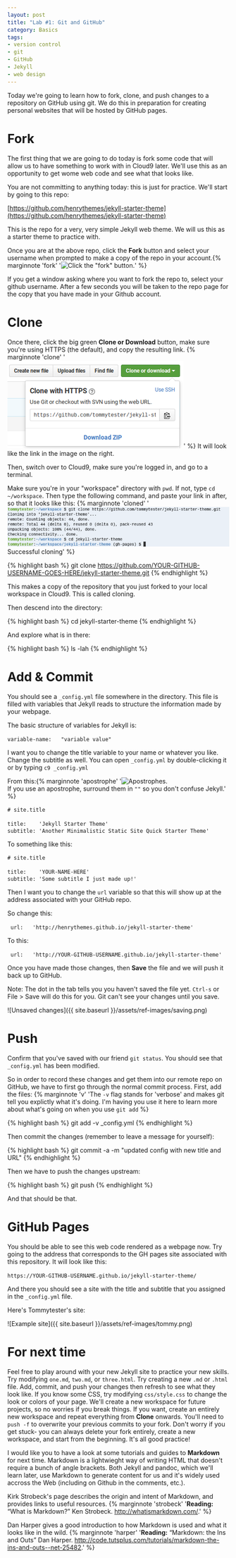 ```yaml
---
layout: post
title: "Lab #1: Git and GitHub"
category: Basics
tags: 
- version control
- git
- GitHub
- Jekyll
- web design
---
```


Today we're going to learn how to fork, clone, and push changes to a repository on GitHub using git. 
We do this in preparation for creating personal websites that will be hosted by GitHub pages. 
<excerpt/>

# Fork

The first thing that we are going to do today is fork some code that will allow us to have something to work with in Cloud9 later.
We'll use this as an opportunity to get wome web code and see what that looks like. 

You are not committing to anything today: this is just for practice. 
We'll start by going to this repo:

[https://github.com/henrythemes/jekyll-starter-theme](https://github.com/henrythemes/jekyll-starter-theme)

This is the repo for a very, very simple Jekyll web theme. 
We will us this as a starter theme to practice with. 

Once you are at the above repo, click the **Fork** button and select your username when prompted to make a copy of the repo in your account.{% marginnote 'fork' '![Click the "fork" button.](https://github.com/silshack/inls161fall2016/blob/gh-pages//assets/ref-images/fork.png?raw=true)' %} 

If you get a window asking where you want to fork the repo to, select your github username.  After a few seconds you will be taken to the repo page for the copy that you have made in your Github account. 

# Clone

Once there, click the big green **Clone or Download** button, make sure you're using HTTPS (the default), and copy the resulting link. {% marginnote 'clone' '![Click the "Clone" button.](https://github.com/silshack/inls161fall2016/blob/gh-pages//assets/ref-images/clone.png?raw=true)' %} 
It will look like the link in the image on the right. 

Then, switch over to Cloud9, make sure you're logged in, and go to a terminal. 

Make sure you're in your "workspace" directory with `pwd`.  If not, type `cd ~/workspace`. Then type the following command, and paste your link in after, so that it looks like this: {% marginnote 'cloned' '![Successful cloning.](https://github.com/silshack/inls161fall2016/blob/gh-pages//assets/ref-images/cloned.png?raw=true)<br>Successful cloning' %} 

{% highlight bash %}
git clone https://github.com/YOUR-GITHUB-USERNAME-GOES-HERE/jekyll-starter-theme.git
{% endhighlight %}

This makes a copy of the repository that you just forked to your local workspace in Cloud9. 
This is called cloning. 

Then descend into the directory:

{% highlight bash %}
cd jekyll-starter-theme
{% endhighlight %}

And explore what is in there:

{% highlight bash %}
ls -lah
{% endhighlight %}

# Add & Commit

You should see a `_config.yml` file somewhere in the directory. 
This file is filled with variables that Jekyll reads to structure the information made by your webpage. 

The basic structure of variables for Jekyll is:

```variable-name:   "variable value"```

I want you to change the title variable to your name or whatever you like.
Change the subtitle as well. You can open `_config.yml` by double-clicking it or by
typing `c9 _config.yml`

From this:{% marginnote 'apostrophe' '![Apostrophes.](https://github.com/silshack/inls161fall2016/blob/gh-pages//assets/ref-images/apostrophe.png?raw=true)<br>If you use an apostrophe, surround them in <code>""</code> so you don&apos;t confuse Jekyll.' %} 

```
# site.title

title:    'Jekyll Starter Theme'
subtitle: 'Another Minimalistic Static Site Quick Starter Theme'
```

To something like this:

```
# site.title

title:    'YOUR-NAME-HERE'
subtitle: 'Some subtitle I just made up!'
```


Then I want you to change the `url` variable so that this will show up at the address associated with your GitHub repo.

So change this: 

``` url:   'http://henrythemes.github.io/jekyll-starter-theme'```

To this:

``` url:   'http://YOUR-GITHUB-USERNAME.github.io/jekyll-starter-theme'```

Once you have made those changes, then **Save** the file and we will push it back up to GitHub.

Note: The dot in the tab tells you you haven't saved the file yet. `Ctrl-s` or File > Save will do this for you.  Git can't see your changes until you save. 

![Unsaved changes]({{ site.baseurl }}/assets/ref-images/saving.png)

# Push

Confirm that you've saved with our friend `git status`.  You should see that `_config.yml` has been modified.

So in order to record these changes and get them into our remote repo on GitHub, we have to first go through the normal commit process. 
First, add the files:  {% marginnote 'v' 'The <code>-v</code> flag stands for 'verbose' and makes git tell you explictly what it&apos;s doing.  I'm having you use it here to learn more about what&apos;s going on when you use <code>git add</code>  %}

{% highlight bash %}
git add -v _config.yml
{% endhighlight %}

Then commit the changes (remember to leave a message for yourself):

{% highlight bash %}
git commit -a -m "updated config with new title and URL"
{% endhighlight %}

Then we have to push the changes upstream:

{% highlight bash %}
git push
{% endhighlight %}

And that should be that. 

# GitHub Pages

You should be able to see this web code rendered as a webpage now. 
Try going to the address that corresponds to the GH pages site associated with this repository. It will look like this:

`https://YOUR-GITHUB-USERNAME.github.io/jekyll-starter-theme/`

And there you should see a site with the title and subtitle that you assigned in the `_config.yml` file.

Here's Tommytester's site:

![Example site]({{ site.baseurl }}/assets/ref-images/tommy.png)

# For next time

Feel free to play around with your new Jekyll site to practice your new skills.  Try modifying `one.md`, `two.md`, or `three.html`.  Try creating a new `.md` or `.html` file.  Add, commit, and push your changes then refresh to see what they look like.  If you know some CSS, try modifying `css/style.css` to change the look or colors of your page.  We'll create a new workspace for future projects, so no worries if you break things.  If you want, create an entirely new workspace and repeat everything from **Clone** onwards.  You'll need to `push -f` to overwrite your previous commits to your fork.  Don't worry if you get stuck- you can always delete your fork entirely, create a new workspace, and start from the beginning.  It's all good practice!

I would like you to have a look at some tutorials and guides to **Markdown** for next time. Markdown is a lightwieght way of writing HTML that doesn't require a bunch of angle brackets.  Both Jekyll and pandoc, which we'll learn later, use Markdown to generate content for us and it's widely used accross the Web (including on Github in the comments, etc.).

Kirk Strobeck's page describes the origin and intent of Markdown, and provides links to useful resources. {% marginnote 'strobeck' '**Reading:** “What is Markdown?” Ken Strobeck. <a href="http://whatismarkdown.com/">http://whatismarkdown.com/</a>.' %} 


Dan Harper gives a good introduction to how Markdown is used and what it looks like in the wild. {% marginnote 'harper' '**Reading:** “Markdown: the Ins and Outs” Dan Harper. <a href="http://code.tutsplus.com/tutorials/markdown-the-ins-and-outs--net-25482">http://code.tutsplus.com/tutorials/markdown-the-ins-and-outs--net-25482</a>.' %} 

